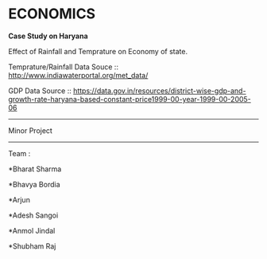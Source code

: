 # ECONOMICS
**Case Study on Haryana**

Effect of Rainfall and Temprature on Economy of state.

Temprature/Rainfall Data Souce :: http://www.indiawaterportal.org/met_data/ 

GDP Data Source ::  https://data.gov.in/resources/district-wise-gdp-and-growth-rate-haryana-based-constant-price1999-00-year-1999-00-2005-06


----------------

Minor Project 

---------------
Team : 

  *Bharat Sharma
  
  *Bhavya Bordia 
  
  *Arjun 
  
  *Adesh Sangoi 
  
  *Anmol Jindal 
  
  *Shubham Raj
